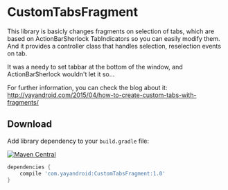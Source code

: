 CustomTabsFragment
==================

This library is basicly changes fragments on selection of tabs, which are based on ActionBarSherlock 
TabIndicators so you can easily modify them. And it provides a controller class that handles selection, reselection 
events on tab.
	
It was a needy to set tabbar at the bottom of the window, and ActionBarSherlock wouldn't let it so... 

For further information, you can check the blog about it: http://yayandroid.com/2015/04/how-to-create-custom-tabs-with-fragments/

## Download
Add library dependency to your `build.gradle` file:

[![Maven Central](https://img.shields.io/maven-central/v/com.yayandroid/CustomTabsFragment.svg)](http://search.maven.org/#search%7Cga%7C1%7CCustomTabsFragment)
```groovy
dependencies {
    compile 'com.yayandroid:CustomTabsFragment:1.0'
}
```
